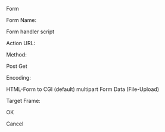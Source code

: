 Form

Form Name:

Form handler script

Action URL:

Method:

Post Get

Encoding:

HTML-Form to CGI (default) multipart Form Data (File-Upload)

Target Frame:

OK

Cancel
